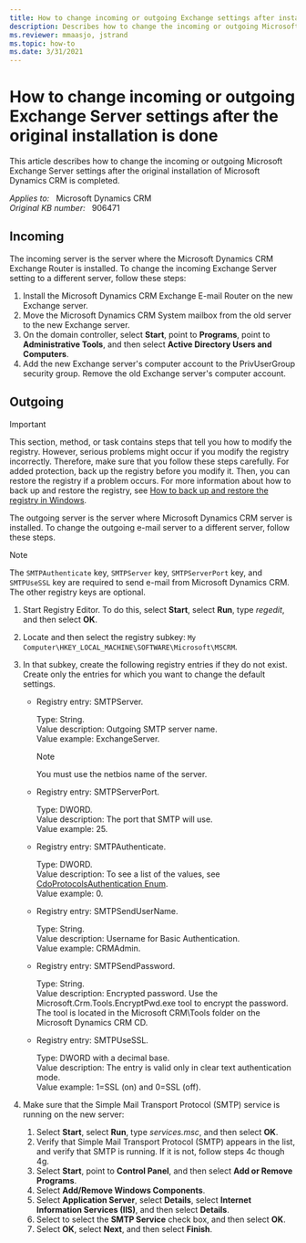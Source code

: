 ```yaml
---
title: How to change incoming or outgoing Exchange settings after installation
description: Describes how to change the incoming or outgoing Microsoft Exchange Server settings after the original installation of Microsoft Dynamics CRM is finished.
ms.reviewer: mmaasjo, jstrand
ms.topic: how-to
ms.date: 3/31/2021
---
```

# How to change incoming or outgoing Exchange Server settings after the original installation is done

This article describes how to change the incoming or outgoing Microsoft Exchange Server settings after the original installation of Microsoft Dynamics CRM is completed.

_Applies to:_ &nbsp; Microsoft Dynamics CRM  
_Original KB number:_ &nbsp; 906471

## Incoming

The incoming server is the server where the Microsoft Dynamics CRM Exchange Router is installed. To change the incoming Exchange Server setting to a different server, follow these steps:

1. Install the Microsoft Dynamics CRM Exchange E-mail Router on the new Exchange server.
2. Move the Microsoft Dynamics CRM System mailbox from the old server to the new Exchange server.
3. On the domain controller, select **Start**, point to **Programs**, point to **Administrative Tools**, and then select **Active Directory Users and Computers**.
4. Add the new Exchange server's computer account to the PrivUserGroup security group. Remove the old Exchange server's computer account.

## Outgoing

> [!IMPORTANT]
> This section, method, or task contains steps that tell you how to modify the registry. However, serious problems might occur if you modify the registry incorrectly. Therefore, make sure that you follow these steps carefully. For added protection, back up the registry before you modify it. Then, you can restore the registry if a problem occurs. For more information about how to back up and restore the registry, see [How to back up and restore the registry in Windows](https://support.microsoft.com/help/322756).

The outgoing server is the server where Microsoft Dynamics CRM server is installed. To change the outgoing e-mail server to a different server, follow these steps.

> [!NOTE]
> The `SMTPAuthenticate` key, `SMTPServer` key, `SMTPServerPort` key, and `SMTPUseSSL` key are required to send e-mail from Microsoft Dynamics CRM. The other registry keys are optional.

1. Start Registry Editor. To do this, select **Start**, select **Run**, type *regedit*, and then select **OK**.
2. Locate and then select the registry subkey: `My Computer\HKEY_LOCAL_MACHINE\SOFTWARE\Microsoft\MSCRM`.
3. In that subkey, create the following registry entries if they do not exist. Create only the entries for which you want to change the default settings.

   - Registry entry: SMTPServer.

     Type: String.  
     Value description: Outgoing SMTP server name.  
     Value example: ExchangeServer.

     > [!NOTE]
     > You must use the netbios name of the server.

   - Registry entry: SMTPServerPort.

     Type: DWORD.  
     Value description: The port that SMTP will use.  
     Value example: 25.

   - Registry entry: SMTPAuthenticate.

     Type: DWORD.  
     Value description: To see a list of the values, see [CdoProtocolsAuthentication Enum](/previous-versions/exchange-server/exchange-10/ms526961(v=exchg.10)).  
     Value example: 0.

   - Registry entry: SMTPSendUserName.

     Type: String.  
     Value description: Username for Basic Authentication.  
     Value example: CRMAdmin.

   - Registry entry: SMTPSendPassword.

     Type: String.  
     Value description: Encrypted password. Use the Microsoft.Crm.Tools.EncryptPwd.exe tool to encrypt the password. The tool is located in the Microsoft CRM\Tools folder on the Microsoft Dynamics CRM CD.

   - Registry entry: SMTPUseSSL.

     Type: DWORD with a decimal base.  
     Value description: The entry is valid only in clear text authentication mode.  
     Value example: 1=SSL (on) and 0=SSL (off).

4. Make sure that the Simple Mail Transport Protocol (SMTP) service is running on the new server:

   1. Select **Start**, select **Run**, type *services.msc*, and then select **OK**.
   2. Verify that Simple Mail Transport Protocol (SMTP) appears in the list, and verify that SMTP is running. If it is not, follow steps 4c though 4g.
   3. Select **Start**, point to **Control Panel**, and then select **Add or Remove Programs**.
   4. Select **Add/Remove Windows Components**.
   5. Select **Application Server**, select **Details**, select **Internet Information Services (IIS)**, and then select **Details**.
   6. Select to select the **SMTP Service** check box, and then select **OK**.
   7. Select **OK**, select **Next**, and then select **Finish**.
